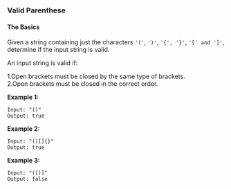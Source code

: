 ### Valid Parenthese
#### The Basics

Given a string containing just the characters `'('`, `')'`, `'{', '}'`, `'[' and ']'`, determine if the input string is valid.

An input string is valid if:

1.Open brackets must be closed by the same type of brackets.  
2.Open brackets must be closed in the correct order.

**Example 1:**

```
Input: "()"
Output: true
```

**Example 2:**

```
Input: "()[]{}"
Output: true
```

**Example 3:**

```
Input: "([)]"
Output: false
```
